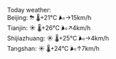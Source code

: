 Today weather:  
Beijing: ⛈ 🌡️+21°C 🌬️→15km/h  
Tianjin: ☀️ 🌡️+26°C 🌬️↗4km/h  
Shijiazhuang: ☀️ 🌡️+25°C 🌬️→4km/h  
Tangshan: ☀️ 🌡️+24°C 🌬️↑7km/h  
